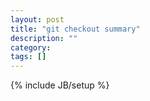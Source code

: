 ```yaml
---
layout: post
title: "git checkout summary"
description: ""
category: 
tags: []
---
```

{% include JB/setup %}
